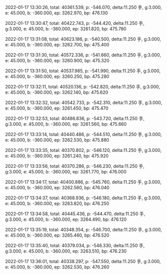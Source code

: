 2022-01-17 13:30:26, total: 40361.539, p: -546.070, delta:11.250 手, g:3.000, e: 45.000, b: -360.000, ep: 3262.970, bp: 476.130

2022-01-17 13:30:47, total: 40422.743, p: -544.420, delta:11.250 手, g:3.000, e: 45.000, b: -360.000, ep: 3261.820, bp: 475.780

2022-01-17 13:31:08, total: 40623.186, p: -540.500, delta:11.250 手, g:3.000, e: 45.000, b: -360.000, ep: 3262.700, bp: 475.400

2022-01-17 13:31:30, total: 40572.336, p: -541.660, delta:11.250 手, g:3.000, e: 45.000, b: -360.000, ep: 3260.900, bp: 475.320

2022-01-17 13:31:50, total: 40537.985, p: -541.990, delta:11.250 手, g:3.000, e: 45.000, b: -360.000, ep: 3260.250, bp: 475.280

2022-01-17 13:32:11, total: 40520.136, p: -542.820, delta:11.250 手, g:3.000, e: 45.000, b: -360.000, ep: 3262.140, bp: 475.620

2022-01-17 13:32:32, total: 40542.733, p: -542.310, delta:11.250 手, g:3.000, e: 45.000, b: -360.000, ep: 3261.450, bp: 475.470

2022-01-17 13:32:53, total: 40486.836, p: -543.720, delta:11.250 手, g:3.000, e: 45.000, b: -360.000, ep: 3261.560, bp: 475.660

2022-01-17 13:33:14, total: 40440.486, p: -544.510, delta:11.250 手, g:3.000, e: 45.000, b: -360.000, ep: 3262.530, bp: 475.880

2022-01-17 13:33:35, total: 40370.802, p: -546.120, delta:11.250 手, g:3.000, e: 45.000, b: -360.000, ep: 3261.240, bp: 475.920

2022-01-17 13:33:56, total: 40370.286, p: -546.230, delta:11.250 手, g:3.000, e: 45.000, b: -360.000, ep: 3261.770, bp: 476.000

2022-01-17 13:34:17, total: 40400.886, p: -545.760, delta:11.250 手, g:3.000, e: 45.000, b: -360.000, ep: 3262.560, bp: 476.040

2022-01-17 13:34:37, total: 40368.936, p: -546.180, delta:11.250 手, g:3.000, e: 45.000, b: -360.000, ep: 3263.820, bp: 476.250

2022-01-17 13:34:58, total: 40445.436, p: -544.470, delta:11.250 手, g:3.000, e: 45.000, b: -360.000, ep: 3264.490, bp: 476.120

2022-01-17 13:35:19, total: 40348.354, p: -546.700, delta:11.250 手, g:3.000, e: 45.000, b: -360.000, ep: 3265.460, bp: 476.520

2022-01-17 13:35:40, total: 40379.034, p: -546.330, delta:11.250 手, g:3.000, e: 45.000, b: -360.000, ep: 3263.510, bp: 476.230

2022-01-17 13:36:01, total: 40338.297, p: -547.550, delta:11.250 手, g:3.000, e: 45.000, b: -360.000, ep: 3262.530, bp: 476.260